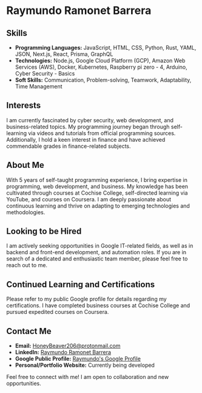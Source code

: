 # Raymundo Ramonet Barrera

## Skills
- **Programming Languages:** JavaScript, HTML, CSS, Python, Rust, YAML, JSON, Next.js, React, Prisma, GraphQL
- **Technologies:** Node.js, Google Cloud Platform (GCP), Amazon Web Services (AWS), Docker, Kubernetes, Raspberry pi zero - 4, Arduino, Cyber Security - Basics
- **Soft Skills:** Communication, Problem-solving, Teamwork, Adaptability, Time Management

## Interests
I am currently fascinated by cyber security, web development, and business-related topics. My programming journey began through self-learning via videos and tutorials from official programming sources. Additionally, I hold a keen interest in finance and have achieved commendable grades in finance-related subjects.

## About Me
With 5 years of self-taught programming experience, I bring expertise in programming, web development, and business. My knowledge has been cultivated through courses at Cochise College, self-directed learning via YouTube, and courses on Coursera. I am deeply passionate about continuous learning and thrive on adapting to emerging technologies and methodologies.

## Looking to be Hired
I am actively seeking opportunities in Google IT-related fields, as well as in backend and front-end development, and automation roles. If you are in search of a dedicated and enthusiastic team member, please feel free to reach out to me.

## Continued Learning and Certifications
Please refer to my public Google profile for details regarding my certifications. I have completed business courses at Cochise College and pursued expedited courses on Coursera.

## Contact Me
- **Email:** HoneyBeaver206@protonmail.com
- **LinkedIn:** [Raymundo Ramonet Barrera](https://www.linkedin.com/in/raymundo-ramonet-barrera-5a1313307/)
- **Google Public Profile:** [Raymundo's Google Profile](https://career.skills.google/public_profiles/6b569808-897f-4d91-9a74-d746453e06fa)
- **Personal/Portfolio Website:** Currently being developed

Feel free to connect with me! I am open to collaboration and new opportunities.
